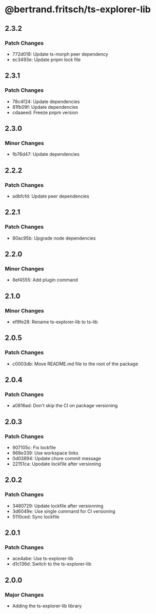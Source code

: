 # @bertrand.fritsch/ts-explorer-lib

## 2.3.2

### Patch Changes

- 772d018: Update ts-morph peer dependency
- ec3493e: Update pnpm lock file

## 2.3.1

### Patch Changes

- 78c4f24: Update dependencies
- 81fb09f: Update dependencies
- cdaaeed: Freeze pnpm version

## 2.3.0

### Minor Changes

- fb76d47: Update dependencies

## 2.2.2

### Patch Changes

- adbfcfd: Update peer dependencies

## 2.2.1

### Patch Changes

- 80ac95b: Upgrade node dependencies

## 2.2.0

### Minor Changes

- 8ef4555: Add plugin command

## 2.1.0

### Minor Changes

- ef9fe28: Rename ts-explorer-lib to ts-lib

## 2.0.5

### Patch Changes

- c0003db: Move README.md file to the root of the package

## 2.0.4

### Patch Changes

- a0816ad: Don't skip the CI on package versioning

## 2.0.3

### Patch Changes

- 907105c: Fix lockfile
- 968e339: Use workspace links
- 0d03894: Update chore commit message
- 22151ca: Upodate lockfile after versioning

## 2.0.2

### Patch Changes

- 3480729: Update lockfile after versionning
- 3d6049e: Use single command for CI versioning
- 5110ced: Sync lockfile

## 2.0.1

### Patch Changes

- ace4abe: Use ts-explorer-lib
- d1c136d: Switch to the ts-explorer-lib

## 2.0.0

### Major Changes

- Adding the ts-explorer-lib library
